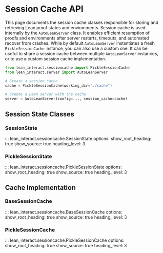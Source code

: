 # Session Cache API

This page documents the session cache classes responsible for storing and retrieving Lean proof states and environments.
Session cache is used internally by the `AutoLeanServer` class.
It enables efficient resumption of proofs and environments after server restarts, timeouts, and automated recover from crashes. While by default `AutoLeanServer` instantiates a fresh `PickleSessionCache` instance, you can also use a custom one. It can be useful to share a session cache between multiple `AutoLeanServer` instances, or to use a custom session cache implementation.

```python
from lean_interact.sessioncache import PickleSessionCache
from lean_interact.server import AutoLeanServer

# Create a session cache
cache = PickleSessionCache(working_dir="./cache")

# Create a Lean server with the cache
server = AutoLeanServer(config=..., session_cache=cache)
```

## Session State Classes

### SessionState

::: lean_interact.sessioncache.SessionState
    options:
      show_root_heading: true
      show_source: true
      heading_level: 3

### PickleSessionState

::: lean_interact.sessioncache.PickleSessionState
    options:
      show_root_heading: true
      show_source: true
      heading_level: 3

## Cache Implementation

### BaseSessionCache

::: lean_interact.sessioncache.BaseSessionCache
    options:
      show_root_heading: true
      show_source: true
      heading_level: 3

### PickleSessionCache

::: lean_interact.sessioncache.PickleSessionCache
    options:
      show_root_heading: true
      show_source: true
      heading_level: 3
